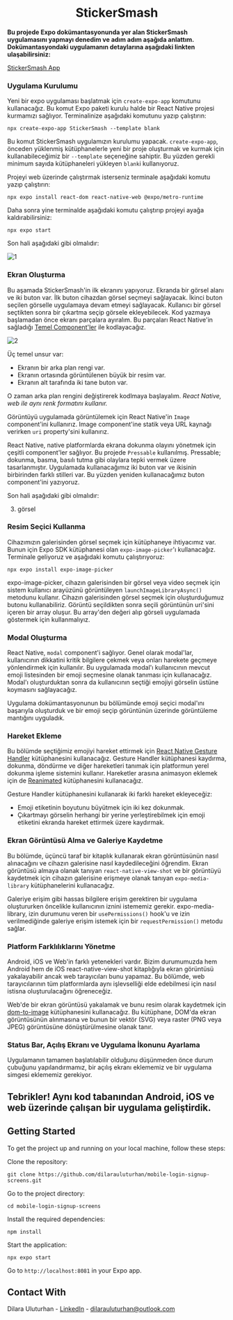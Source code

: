 <div align="center">
  <h1 align="center">StickerSmash</h1>
</div>

**Bu projede Expo dokümantasyonunda yer alan StickerSmash uygulamasını yapmayı denedim ve adım adım aşağıda anlattım. Dokümantasyondaki uygulamanın detaylarına aşağıdaki linkten ulaşabilirsiniz:**

[StickerSmash App](https://docs.expo.dev/tutorial/introduction/)

### Uygulama Kurulumu

Yeni bir expo uygulaması başlatmak için `create-expo-app` komutunu kullanacağız. Bu komut Expo paketi kurulu halde bir React Native projesi kurmamızı sağlıyor. Terminalinize aşağıdaki komutunu yazıp çalıştırın:

```
npx create-expo-app StickerSmash --template blank
```

Bu komut StickerSmash uygulamızın kurulumu yapacak. `create-expo-app`, önceden yüklenmiş kütüphanelerle yeni bir proje oluşturmak ve kurmak için kullanabileceğimiz bir `--template` seçeneğine sahiptir. Bu yüzden gerekli minimum sayıda kütüphaneleri yükleyen `blank`i kullanıyoruz.

Projeyi web üzerinde çalıştırmak isterseniz terminale aşağıdaki komutu yazıp çalıştırın:

```
npx expo install react-dom react-native-web @expo/metro-runtime
```

Daha sonra yine terminalde aşağıdaki komutu çalıştırıp projeyi ayağa kaldırabilirsiniz:

```
npx expo start
```

Son hali aşağıdaki gibi olmalıdır:

![1](https://github.com/user-attachments/assets/96999238-1482-4404-8c05-28bdbd6c53e2)

### Ekran Oluşturma

Bu aşamada StickerSmash'in ilk ekranını yapıyoruz. Ekranda bir görsel alanı ve iki buton var. İlk buton cihazdan görsel seçmeyi sağlayacak. İkinci buton seçilen görselle uygulamaya devam etmeyi sağlayacak. Kullanıcı bir görsel seçtikten sonra bir çıkartma seçip görsele ekleyebilecek.
Kod yazmaya başlamadan önce ekranı parçalara ayıralım. Bu parçaları React Native'in sağladığı [Temel Component'ler](https://reactnative.dev/docs/components-and-apis) ile kodlayacağız.

![2](https://github.com/user-attachments/assets/9f4b2127-3326-437c-b936-ac02fd6106b5)

Üç temel unsur var:

- Ekranın bir arka plan rengi var.
- Ekranın ortasında görüntülenen büyük bir resim var.
- Ekranın alt tarafında iki tane buton var.

O zaman arka plan rengini değiştirerek kodlmaya başlayalım.
_React Native, web ile aynı renk formatını kullanır._

Görüntüyü uygulamada görüntülemek için React Native'in `Image` component'ini kullanırız. Image component'ine statik veya URL kaynağı verirken `uri` property'sini kullanırız.

React Native, native platformlarda ekrana dokunma olayını yönetmek için çeşitli component'ler sağlıyor. Bu projede `Pressable` kullanılmış. Pressable; dokunma, basma, basılı tutma gibi olaylara tepki vermek üzere tasarlanmıştır. Uygulamada kullanacağımız iki buton var ve ikisinin birbirinden farklı stilleri var. Bu yüzden yeniden kullanacağımız buton component'ini yazıyoruz.

Son hali aşağıdaki gibi olmalıdır:

3. görsel

### Resim Seçici Kullanma

Cihazımızın galerisinden görsel seçmek için kütüphaneye ihtiyacımız var. Bunun için Expo SDK kütüphanesi olan `expo-image-picker`'ı kullanacağız. Terminale geliyoruz ve aşağıdaki komutu çalıştırıyoruz:

```
npx expo install expo-image-picker
```

expo-image-picker, cihazın galerisinden bir görsel veya video seçmek için sistem kullanıcı arayüzünü görüntüleyen `launchImageLibraryAsync()` metodunu kullanır. Cihazın galerisinden görsel seçmek için oluşturduğumuz butonu kullanabiliriz.
Görüntü seçildikten sonra seçili görüntünün uri'sini içeren bir array oluşur. Bu array'den değeri alıp görseli uygulamada göstermek için kullanmalıyız.

### Modal Oluşturma

React Native, `modal` component'i sağlıyor. Genel olarak modal'lar, kullanıcının dikkatini kritik bilgilere çekmek veya onları harekete geçmeye yönlendirmek için kullanılır.
Bu uygulamada modal'ı kullanıcının mevcut emoji listesinden bir emoji seçmesine olanak tanıması için kullanacağız. Modal'ı oluşturduktan sonra da kullanıcının seçtiği emojiyi görselin üstüne koymasını sağlayacağız.

Uygulama dokümantasyonunun bu bölümünde emoji seçici modal'ını başarıyla oluşturduk ve bir emoji seçip görüntünün üzerinde görüntüleme mantığını uyguladık.

### Hareket Ekleme

Bu bölümde seçtiğimiz emojiyi hareket ettirmek için [React Native Gesture Handler](https://docs.swmansion.com/react-native-gesture-handler/docs/) kütüphanesini kullanacağız. Gesture Handler kütüphanesi kaydırma, dokunma, döndürme ve diğer hareketleri tanımak için platformun yerel dokunma işleme sistemini kullanır. Hareketler arasına animasyon eklemek için de [Reanimated](https://docs.swmansion.com/react-native-reanimated/docs/fundamentals/handling-gestures/) kütüphanesini kullanacağız.

Gesture Handler kütüphanesini kullanarak iki farklı hareket ekleyeceğiz:

- Emoji etiketinin boyutunu büyütmek için iki kez dokunmak.
- Çıkartmayı görselin herhangi bir yerine yerleştirebilmek için emoji etiketini ekranda hareket ettirmek üzere kaydırmak.

### Ekran Görüntüsü Alma ve Galeriye Kaydetme

Bu bölümde, üçüncü taraf bir kitaplık kullanarak ekran görüntüsünün nasıl alınacağını ve cihazın galerisine nasıl kaydedileceğini öğrendim. Ekran görüntüsü almaya olanak tanıyan `react-native-view-shot` ve bir görüntüyü kaydetmek için cihazın galerisine erişmeye olanak tanıyan `expo-media-library` kütüphanelerini kullanacağız.

Galeriye erişim gibi hassas bilgilere erişim gerektiren bir uygulama oluştururken öncelikle kullanıcının iznini istememiz gerekir. expo-media-library, izin durumunu veren bir `usePermissions()` hook'u ve izin verilmediğinde galeriye erişim istemek için bir `requestPermission()` metodu sağlar.

### Platform Farklılıklarını Yönetme

Android, iOS ve Web'in farklı yetenekleri vardır. Bizim durumumuzda hem Android hem de iOS react-native-view-shot kitaplığıyla ekran görüntüsü yakalayabilir ancak web tarayıcıları bunu yapamaz. Bu bölümde, web tarayıcılarının tüm platformlarda aynı işlevselliği elde edebilmesi için nasıl istisna oluşturulacağını öğreneceğiz.

Web'de bir ekran görüntüsü yakalamak ve bunu resim olarak kaydetmek için [dom-to-image](https://github.com/tsayen/dom-to-image#readme) kütüphanesini kullanacağız. Bu kütüphane, DOM'da ekran görüntüsünün alınmasına ve bunun bir vektör (SVG) veya raster (PNG veya JPEG) görüntüsüne dönüştürülmesine olanak tanır.

### Status Bar, Açılış Ekranı ve Uygulama İkonunu Ayarlama

Uygulamanın tamamen başlatılabilir olduğunu düşünmeden önce durum çubuğunu yapılandırmamız, bir açılış ekranı eklememiz ve bir uygulama simgesi eklememiz gerekiyor.
[](https://docs.expo.dev/tutorial/configuration/)

## Tebrikler! Aynı kod tabanından Android, iOS ve web üzerinde çalışan bir uygulama geliştirdik.

## Getting Started
To get the project up and running on your local machine, follow these steps:

Clone the repository:
````
git clone https://github.com/dilarauluturhan/mobile-login-signup-screens.git
````
Go to the project directory:
````
cd mobile-login-signup-screens
````
Install the required dependencies:
````
npm install
````
Start the application:
````
npx expo start
````
Go to `http://localhost:8081` in your Expo app.

## Contact With
Dilara Uluturhan - [LinkedIn](https://www.linkedin.com/in/dilarauluturhan/) - dilarauluturhan@outlook.com